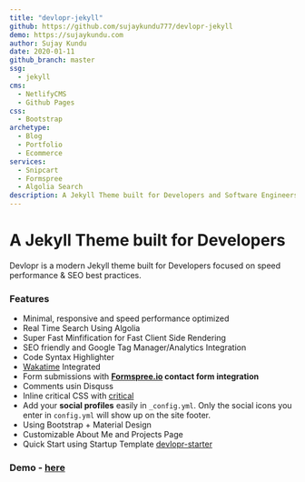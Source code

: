 ```yaml
---
title: "devlopr-jekyll"
github: https://github.com/sujaykundu777/devlopr-jekyll
demo: https://sujaykundu.com
author: Sujay Kundu
date: 2020-01-11
github_branch: master 
ssg:
  - jekyll
cms:
  - NetlifyCMS
  - Github Pages
css:
  - Bootstrap
archetype:
  - Blog
  - Portfolio
  - Ecommerce
services:
  - Snipcart
  - Formspree
  - Algolia Search
description: A Jekyll Theme built for Developers and Software Engineers
---
```


# A Jekyll Theme built for Developers 


Devlopr is a modern Jekyll theme built for Developers focused on speed performance & SEO best practices. 

### Features

* Minimal, responsive and speed performance optimized
* Real Time Search Using Algolia 
* Super Fast Minfification for Fast Client Side Rendering
* SEO friendly and Google Tag Manager/Analytics Integration
* Code Syntax Highlighter
* [Wakatime](https://wakatime.com) Integrated
* Form submissions with **[Formspree.io](https://formspree.io/) contact form integration**
* Comments usin Disquss
* Inline critical CSS with [critical](https://github.com/addyosmani/critical)
* Add your **social profiles** easily in `_config.yml`. Only the social icons you enter in `config.yml` will show up on the site footer.
* Using Bootstrap + Material Design
* Customizable About Me and Projects Page
* Quick Start using Startup Template [devlopr-starter](https://github.com/sujaykundu777/devlopr-starter)

### Demo - [here](https://devlopr.netlify.com)
